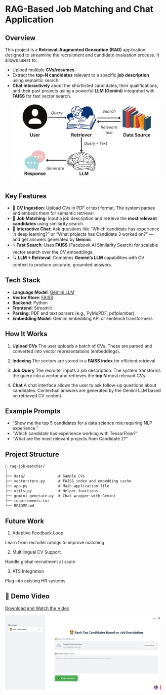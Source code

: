 
# RAG-Based Job Matching and Chat Application
 
## Overview

This project is a **Retrieval-Augmented Generation (RAG)** application designed to streamline the recruitment and candidate evaluation process. It allows users to:

* Upload multiple **CVs/resumes**.
* Extract the **top-N candidates** relevant to a specific **job description** using semantic search.
* **Chat interactively** about the shortlisted candidates, their qualifications, and their past projects using a powerful **LLM (Gemini)** integrated with **FAISS** for fast vector search.
 ![RAG Diagram](rag.jpeg)


## Key Features

* 📝 **CV Ingestion**: Upload CVs in PDF or text format. The system parses and embeds them for semantic retrieval.
* 💼 **Job Matching**: Input a job description and retrieve the **most relevant candidates** using similarity search.
* 💬 **Interactive Chat**: Ask questions like “Which candidate has experience in deep learning?” or “What projects has Candidate 3 worked on?” — and get answers generated by **Gemini**.
* ⚡ **Fast Search**: Uses **FAISS** (Facebook AI Similarity Search) for scalable vector search over the CV embeddings.
* 🔍 **LLM + Retrieval**: Combines **Gemini’s LLM** capabilities with CV context to produce accurate, grounded answers.

## Tech Stack

* **Language Model**: [Gemini LLM](https://deepmind.google/)
* **Vector Store**: [FAISS](https://github.com/facebookresearch/faiss)
* **Backend**: Python
* **Frontend**: Streamlit
* **Parsing**: PDF and text parsers (e.g., PyMuPDF, pdfplumber)
* **Embedding Model**: Gemini embedding API or sentence transformers

## How It Works

1. **Upload CVs**
   The user uploads a batch of CVs. These are parsed and converted into vector representations (embeddings).

2. **Indexing**
   The vectors are stored in a **FAISS index** for efficient retrieval.

3. **Job Query**
   The recruiter inputs a job description. The system transforms the query into a vector and retrieves the **top N** most relevant CVs.

4. **Chat**
   A chat interface allows the user to ask follow-up questions about candidates. Contextual answers are generated by the Gemini LLM based on retrieved CV content.


## Example Prompts

* “Show me the top 5 candidates for a data science role requiring NLP experience.”
* “Which candidate has experience working with TensorFlow?”
* “What are the most relevant projects from Candidate 2?”

## Project Structure

```
📁 rag-job-matcher/
│
├── data/               # Sample CVs
├── vectorstore.py      # FAISS index and embedding cache
├── app.py              # Main application file
├── utils.py            # Helper functions 
├── gemini_generate.py  # Chat wrapper with Gemini
├── requirements.txt
└── README.md
```

## Future Work

1. Adaptive Feedback Loop

Learn from recruiter ratings to improve matching


 2. Multilingual CV Support

Handle global recruitment at scale


 3. ATS Integration

Plug into existing HR systems

## 🎥 Demo Video
[Download and Watch the Video](project.mp4)

 ![APP Image](App.PNG)
